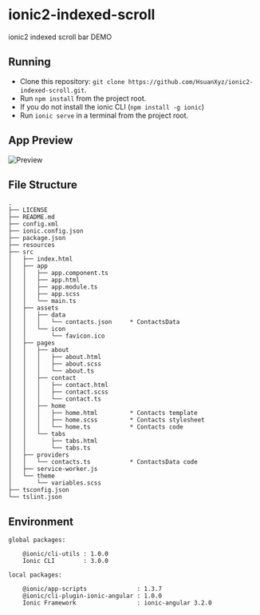 # ionic2-indexed-scroll

ionic2 indexed scroll bar DEMO

## Running
* Clone this repository: `git clone https://github.com/HsuanXyz/ionic2-indexed-scroll.git`.
* Run `npm install` from the project root.
* If you do not install the ionic CLI (`npm install -g ionic`)
* Run `ionic serve` in a terminal from the project root.

## App Preview
<img src="https://github.com/HsuanXyz/hsuanxyz.github.io/blob/master/assets/ionic2-indexed-scroll/index-scroll.gif?raw=true" alt="Preview">

## File Structure
```
.
├── LICENSE
├── README.md
├── config.xml
├── ionic.config.json
├── package.json
├── resources
├── src
│   ├── index.html
│   ├── app
│   │   ├── app.component.ts
│   │   ├── app.html
│   │   ├── app.module.ts
│   │   ├── app.scss
│   │   └── main.ts
│   ├── assets
│   │   ├── data
│   │   │   └── contacts.json     * ContactsData
│   │   └── icon
│   │       └── favicon.ico
│   ├── pages
│   │   ├── about
│   │   │   ├── about.html
│   │   │   ├── about.scss
│   │   │   └── about.ts
│   │   ├── contact
│   │   │   ├── contact.html
│   │   │   ├── contact.scss
│   │   │   └── contact.ts
│   │   ├── home
│   │   │   ├── home.html         * Contacts template
│   │   │   ├── home.scss         * Contacts stylesheet
│   │   │   └── home.ts           * Contacts code
│   │   └── tabs
│   │       ├── tabs.html
│   │       └── tabs.ts
│   ├── providers
│   │   └── contacts.ts           * ContactsData code
│   ├── service-worker.js
│   └── theme
│       └── variables.scss
├── tsconfig.json
└── tslint.json
```
## Environment
```
global packages:

    @ionic/cli-utils : 1.0.0
    Ionic CLI        : 3.0.0

local packages:

    @ionic/app-scripts              : 1.3.7
    @ionic/cli-plugin-ionic-angular : 1.0.0
    Ionic Framework                 : ionic-angular 3.2.0

```
